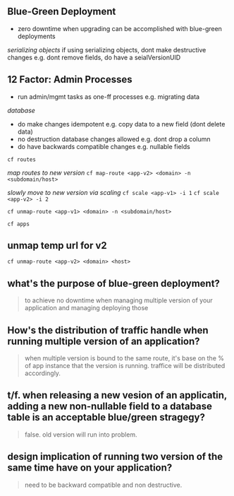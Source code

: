 ## Blue-Green Deployment
- zero downtime when upgrading can be accomplished with blue-green deployments

*serializing objects*
if using serializing objects, dont make destructive changes
e.g. dont remove fields, do have a seialVersionUID

## 12 Factor: Admin Processes
- run admin/mgmt tasks as one-ff processes
e.g. migrating data

*database*
- do make changes idempotent
e.g. copy data to a new field (dont delete data)
- no destruction database changes allowed
e.g. dont drop a column
- do have backwards compatible changes
e.g. nullable fields

`cf routes`

*map routes to new version*
`cf map-route <app-v2> <domain> -n <subdomain/host>`

*slowly move to new version via scaling*
`cf scale <app-v1> -i 1`
`cf scale <app-v2> -i 2`

`cf unmap-route <app-v1> <domain> -n <subdomain/host>`

`cf apps`

## unmap temp url for v2
`cf unmap-route <app-v2> <domain> <host>`

## what's the purpose of blue-green deployment?
> to achieve no downtime when managing multiple version of your application and managing deploying those

## How's the distribution of traffic handle when running multiple version of an application?
> when multiple version is bound to the same route, it's base on the % of app instance that the version is running. traffice will be distributed accordingly. 

## t/f. when releasing a new vesion of an applicatin, adding a new non-nullable field to a database table is an acceptable blue/green stragegy? 
> false. old version will run into problem.

## design implication of running two version of the same time have on your application?
> need to be backward compatible and non destructive. 